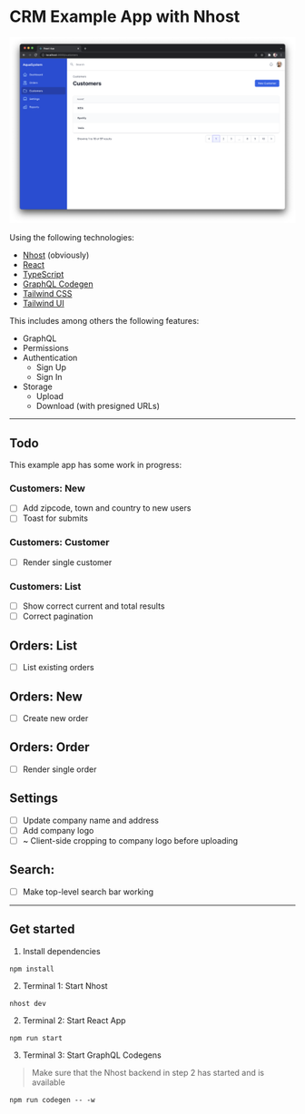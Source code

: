 # CRM Example App with Nhost

![Customers](assets/customers.png)

Using the following technologies:

- [Nhost](https://nhost.io) (obviously)
- [React]()
- [TypeScript]()
- [GraphQL Codegen](https://www.graphql-code-generator.com/)
- [Tailwind CSS](https://tailwindcss.com/)
- [Tailwind UI](https://tailwindui.com/)

This includes among others the following features:

- GraphQL
- Permissions
- Authentication
  - Sign Up
  - Sign In
- Storage
  - Upload
  - Download (with presigned URLs)

---

## Todo

This example app has some work in progress:

### Customers: New

- [ ] Add zipcode, town and country to new users
- [ ] Toast for submits

### Customers: Customer

- [ ] Render single customer

### Customers: List

- [ ] Show correct current and total results
- [ ] Correct pagination

## Orders: List

- [ ] List existing orders

## Orders: New

- [ ] Create new order

## Orders: Order

- [ ] Render single order

## Settings

- [ ] Update company name and address
- [ ] Add company logo
- [ ] ~ Client-side cropping to company logo before uploading

## Search:

- [ ] Make top-level search bar working

---

## Get started

1. Install dependencies

```
npm install
```

2. Terminal 1: Start Nhost

```
nhost dev
```

2. Terminal 2: Start React App

```
npm run start
```

3. Terminal 3: Start GraphQL Codegens

> Make sure that the Nhost backend in step 2 has started and is available

```
npm run codegen -- -w
```
